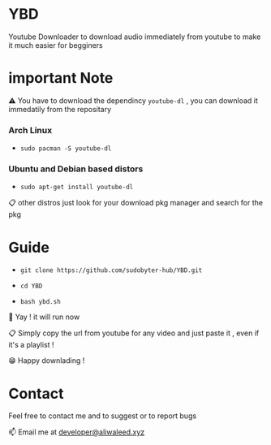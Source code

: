 # YBD
Youtube Downloader to download audio immediately from youtube to make it much easier for begginers 



# important Note  
:warning: You have to download the dependincy `youtube-dl` , you can download it immedatily from the repositary 

### Arch Linux 

- `sudo pacman -S youtube-dl`

### Ubuntu and Debian based distors 

- `sudo apt-get install youtube-dl`

:clipboard: other distros just look for your download pkg manager and search for the pkg 

# Guide 

- `git clone https://github.com/sudobyter-hub/YBD.git`

- `cd YBD`

- `bash ybd.sh` 

:star_struck: Yay ! it will run now 

:clipboard: Simply copy the url from youtube for any video and just paste it , even if it's a playlist !

:grin: Happy downlading !


# Contact 

Feel free to contact me and to suggest or to report bugs 

📫 Email me at developer@aliwaleed.xyz






